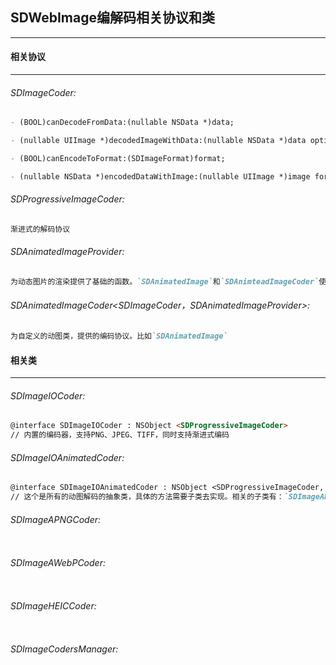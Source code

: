 ## SDWebImage编解码相关协议和类

---------



#### 相关协议

---------------

###### SDImageCoder:

```markdown
- (BOOL)canDecodeFromData:(nullable NSData *)data;

- (nullable UIImage *)decodedImageWithData:(nullable NSData *)data options:(nullable SDImageCoderOptions *)options;

- (BOOL)canEncodeToFormat:(SDImageFormat)format;

- (nullable NSData *)encodedDataWithImage:(nullable UIImage *)image format:(SDImageFormat)format options:(nullable SDImageCoderOptions *)options;
```

###### SDProgressiveImageCoder<SDSImageCoder>:

```markdown
渐进式的解码协议
```

###### SDAnimatedImageProvider:

```markdown
为动态图片的渲染提供了基础的函数。`SDAnimatedImage`和`SDAnimteadImageCoder`使用了它
```

###### SDAnimatedImageCoder<SDImageCoder，SDAnimatedImageProvider>:

```markdown
为自定义的动图类，提供的编码协议。比如`SDAnimatedImage`
```



#### 相关类

--------------

###### SDImageIOCoder:

```markdown
@interface SDImageIOCoder : NSObject <SDProgressiveImageCoder>
// 内置的编码器，支持PNG、JPEG、TIFF，同时支持渐进式编码
```

###### SDImageIOAnimatedCoder:

```markdown
@interface SDImageIOAnimatedCoder : NSObject <SDProgressiveImageCoder, SDAnimatedImageCoder>
// 这个是所有的动图解码的抽象类，具体的方法需要子类去实现。相关的子类有：`SDImageAPNGCoder`、`SDImageAWebPCoder`、`SDImageGIFCoder`、`SDImageHEICCoder`
```

###### SDImageAPNGCoder:

```markdown

```

###### SDImageAWebPCoder:

```markdown

```

###### SDImageHEICCoder:

```markdown

```

###### SDImageCodersManager:

```markdown

```













